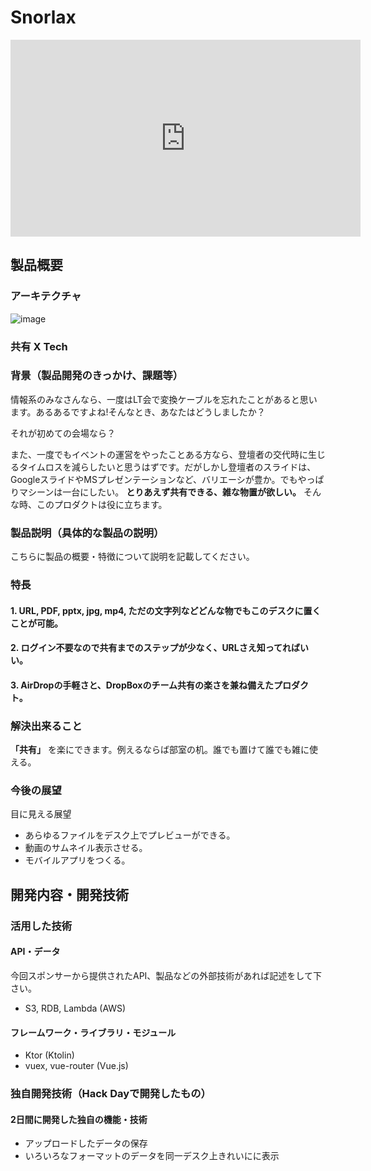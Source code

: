 # Snorlax

<iframe width="560" height="315" src="https://www.youtube.com/embed/vliCovsp6Vc" frameborder="0" allow="accelerometer; autoplay; encrypted-media; gyroscope; picture-in-picture" allowfullscreen></iframe>



## 製品概要

### アーキテクチャ
![image](https://i.gyazo.com/e3d43dbd8ec0ef1169eabcf00c2324eb.png)

### 共有 X Tech

### 背景（製品開発のきっかけ、課題等）

情報系のみなさんなら、一度はLT会で変換ケーブルを忘れたことがあると思います。あるあるですよね!そんなとき、あなたはどうしましたか？

それが初めての会場なら？ 

また、一度でもイベントの運営をやったことある方なら、登壇者の交代時に生じるタイムロスを減らしたいと思うはずです。だがしかし登壇者のスライドは、GoogleスライドやMSプレゼンテーションなど、バリエーシが豊か。でもやっぱりマシーンは一台にしたい。 **とりあえず共有できる、雑な物置が欲しい。** そんな時、このプロダクトは役に立ちます。

### 製品説明（具体的な製品の説明）
こちらに製品の概要・特徴について説明を記載してください。

### 特長

#### 1. URL, PDF, pptx, jpg, mp4, ただの文字列などどんな物でもこのデスクに置くことが可能。

#### 2. ログイン不要なので共有までのステップが少なく、URLさえ知ってればいい。

#### 3. AirDropの手軽さと、DropBoxのチーム共有の楽さを兼ね備えたプロダクト。

### 解決出来ること
 **「共有」** を楽にできます。例えるならば部室の机。誰でも置けて誰でも雑に使える。

### 今後の展望
目に見える展望
- あらゆるファイルをデスク上でプレビューができる。
- 動画のサムネイル表示させる。
- モバイルアプリをつくる。


## 開発内容・開発技術
### 活用した技術
#### API・データ
今回スポンサーから提供されたAPI、製品などの外部技術があれば記述をして下さい。

* S3, RDB, Lambda (AWS)

#### フレームワーク・ライブラリ・モジュール
* Ktor (Ktolin)
* vuex, vue-router (Vue.js)


### 独自開発技術（Hack Dayで開発したもの）
#### 2日間に開発した独自の機能・技術
* アップロードしたデータの保存
* いろいろなフォーマットのデータを同一デスク上きれいにに表示
